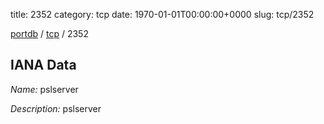 title: 2352
category: tcp
date: 1970-01-01T00:00:00+0000
slug: tcp/2352

[portdb](/) / [tcp](/category/tcp.html) / 2352


## IANA Data

_Name:_ pslserver

_Description:_ pslserver


